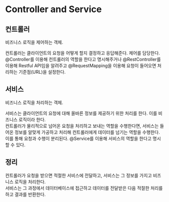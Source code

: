 # Controller and Service

## 컨트롤러
비즈니스 로직을 제어하는 객체.  

컨트롤러는 클라이언트의 요청을 어떻게 할지 결정하고 응답해준다. 제어를 담당한다.  
@Controller를 이용해 컨트롤러의 역할을 한다고 명시해주거나 @RestController를 이용해 Restful API임을 알려주고 @RequestMapping을 이용해 요청이 들어오면 처리하는 기준점(URL)을 설정한다.  

## 서비스
비즈니스 로직을 처리하는 객체.  

서비스는 클라이언트의 요청에 대해 올바른 정보를 제공하기 위한 처리를 한다. 이를 비즈니스 로직이라 한다.  
컨트롤러가 물리적으로 넘어온 요청을 처리하고 보내는 역할을 수행한다면, 서비스는 들어온 정보를 알맞게 가공하고 처리해 컨트롤러에게 데이터를 넘기는 역할을 수행한다.  
이를 통해 요청과 수행이 분리된다. @Service를 이용해 서비스의 역할을 한다고 명시할 수 있다.

## 정리
컨트롤러가 요청을 받으면 적절한 서비스에 전달하고, 서비스는 그 정보를 가지고 비즈니스 로직을 처리한다.  
서비스는 그 과정에서 데이터베이스에 접근하고 데이터를 전달받은 다음 적절한 처리를 하고 결과를 반환한다.